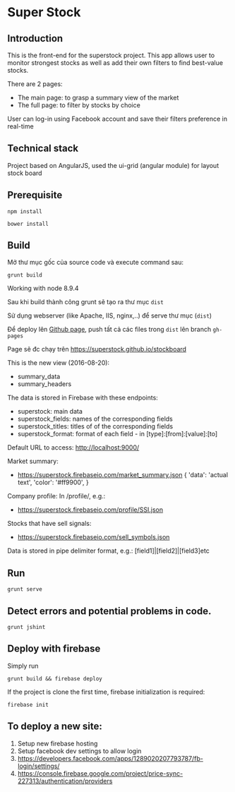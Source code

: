 # Super Stock

## Introduction

This is the front-end for the superstock project. This app allows user to monitor strongest stocks as well as add their own filters to find best-value stocks.

There are 2 pages:
- The main page: to grasp a summary view of the market
- The full page: to filter by stocks by choice

User can log-in using Facebook account and save their filters preference in real-time

## Technical stack

Project based on AngularJS, used the ui-grid (angular module) for layout stock board

## Prerequisite

```npm install```

```bower install```

## Build

Mở thư mục gốc của source code và execute command sau:

```grunt build```

Working with node 8.9.4

Sau khi build thành công grunt sẽ tạo ra thư mục ```dist```

Sử dụng webserver (like Apache, IIS, nginx,..) để serve thư mục (```dist```)

Để deploy lên [Github page](https://pages.github.com/), push tất cả các files trong ```dist``` lên branch ```gh-pages```

Page sẽ đc chạy trên https://superstock.github.io/stockboard

This is the new view (2016-08-20):
- summary_data
- summary_headers

The data is stored in Firebase with these endpoints:
- superstock: main data
- superstock_fields: names of the corresponding fields
- superstock_titles: titles of of the corresponding fields
- superstock_format: format of each field - in [type]:[from]:[value]:[to]

Default URL to access: [http://localhost:9000/](http://localhost:9000/)

Market summary:
- https://superstock.firebaseio.com/market_summary.json
  {
    'data': 'actual text',
    'color': '#ff9900',
  }

Company profile:
In /profile/<symbol>, e.g.:
- https://superstock.firebaseio.com/profile/SSI.json

Stocks that have sell signals:
- https://superstock.firebaseio.com/sell_symbols.json

Data is stored in pipe delimiter format, e.g.: [field1]|[field2]|[field3]etc

## Run
```grunt serve```

## Detect errors and potential problems in code.
```grunt jshint```

## Deploy with firebase
Simply run
```
grunt build && firebase deploy
```

If the project is clone the first time, firebase initialization is required:
```
firebase init
```

## To deploy a new site:
1. Setup new firebase hosting
2. Setup facebook dev settings to allow login
  1. https://developers.facebook.com/apps/1289020207793787/fb-login/settings/
  2. https://console.firebase.google.com/project/price-sync-227313/authentication/providers
